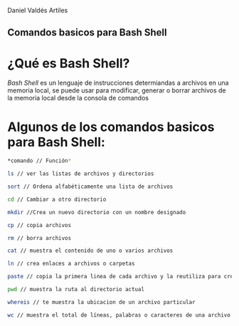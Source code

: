 Daniel Valdés Artiles
## Comandos basicos para Bash Shell

# ¿Qué es Bash Shell?

*Bash Shell* es un lenguaje de instrucciones determiandas a archivos en una memoria local,
se puede usar para modificar, generar o borrar archivos de la memoria local
desde la consola de comandos 

# Algunos de los comandos basicos para Bash Shell:

```sh
*comando // Función*
```
```sh
ls // ver las listas de archivos y directorios
```
```sh
sort // Ordena alfabéticamente una lista de archivos 
```
```sh
cd // Cambiar a otro directorio
```
```sh
mkdir //Crea un nuevo directorio con un nombre designado
```
```sh
cp // copia archivos 
```
```sh
rm // borra archivos
```
```sh
cat // muestra el contenido de uno o varios archivos
```
```sh
ln // crea enlaces a archivos o carpetas
```
```sh
paste // copia la primera linea de cada archivo y la reutiliza para crear una linea de salida 
```
```sh
pwd // muestra la ruta al directorio actual
```
```sh
whereis // te muestra la ubicacion de un archivo particular 
```
```sh
wc // muestra el total de líneas, palabras o caracteres de una archivo 
```
